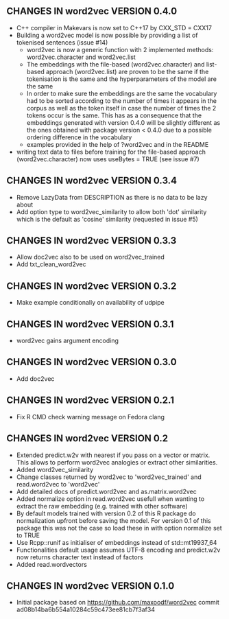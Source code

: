 ## CHANGES IN word2vec VERSION 0.4.0

- C++ compiler in Makevars is now set to C++17 by CXX_STD = CXX17
- Building a word2vec model is now possible by providing a list of tokenised sentences (issue #14)
  - word2vec is now a generic function with 2 implemented methods: word2vec.character and word2vec.list
  - The embeddings with the file-based (word2vec.character) and list-based approach (word2vec.list) are proven to be the same if the tokenisation is the same and the hyperparameters of the model are the same
  - In order to make sure the embeddings are the same the vocabulary had to be sorted according to the number of times it appears in the corpus as well as the token itself in case the number of times the 2 tokens occur is the same. This has as a consequence that the embeddings generated with version 0.4.0 will be slightly different as the ones obtained with package version < 0.4.0 due to a possible ordering difference in the vocabulary
  - examples provided in the help of ?word2vec and in the README
- writing text data to files before training for the file-based approach (word2vec.character) now uses useBytes = TRUE (see issue #7)

## CHANGES IN word2vec VERSION 0.3.4

- Remove LazyData from DESCRIPTION as there is no data to be lazy about
- Add option type to word2vec_similarity to allow both 'dot' similarity which is the default as 'cosine' similarity (requested in issue #5)

## CHANGES IN word2vec VERSION 0.3.3

- Allow doc2vec also to be used on word2vec_trained
- Add txt_clean_word2vec

## CHANGES IN word2vec VERSION 0.3.2

- Make example conditionally on availability of udpipe

## CHANGES IN word2vec VERSION 0.3.1

- word2vec gains argument encoding

## CHANGES IN word2vec VERSION 0.3.0

- Add doc2vec

## CHANGES IN word2vec VERSION 0.2.1

- Fix R CMD check warning message on Fedora clang

## CHANGES IN word2vec VERSION 0.2

- Extended predict.w2v with nearest if you pass on a vector or matrix. This allows to perform word2vec analogies or extract other similarities.
- Added word2vec_similarity
- Change classes returned by word2vec to 'word2vec_trained' and read.word2vec to 'word2vec'
- Add detailed docs of predict.word2vec and as.matrix.word2vec
- Added normalize option in read.word2vec usefull when wanting to extract the raw embedding (e.g. trained with other software)
- By default models trained with version 0.2 of this R package do normalization upfront before saving the model. For version 0.1 of this package this was not the case so load these in with option normalize set to TRUE
- Use Rcpp::runif as initialiser of embeddings instead of std::mt19937_64
- Functionalities default usage assumes UTF-8 encoding and predict.w2v now returns character text instead of factors
- Added read.wordvectors

## CHANGES IN word2vec VERSION 0.1.0

- Initial package based on https://github.com/maxoodf/word2vec commit ad08b14ba6b554a10284c59c473ee81cb7f3af34
